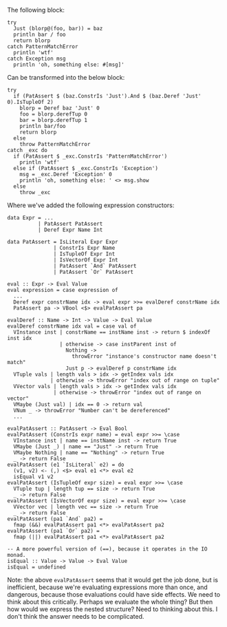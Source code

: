 The following block:

```
try
  Just (blorp@(foo, bar)) = baz
  println bar / foo
  return blorp
catch PatternMatchError
  println 'wtf'
catch Exception msg
  println 'oh, something else: #[msg]'
```

Can be transformed into the below block:

```
try
  if (PatAssert $ (baz.ConstrIs 'Just').And $ (baz.Deref 'Just' 0).IsTupleOf 2)
    blorp = Deref baz 'Just' 0
    foo = blorp.derefTup 0
    bar = blorp.derefTup 1
    println bar/foo
    return blorp
  else
    throw PatternMatchError
catch _exc do
  if (PatAssert $ _exc.ConstrIs 'PatternMatchError')
    println 'wtf'
  else if (PatAssert $ _exc.ConstrIs 'Exception')
    msg = _exc.Deref 'Exception' 0
    println 'oh, something else: ' <> msg.show
  else
    throw _exc
```

Where we've added the following expression constructors:

```
data Expr = ...
          | PatAssert PatAssert
          | Deref Expr Name Int

data PatAssert = IsLiteral Expr Expr
               | ConstrIs Expr Name
               | IsTupleOf Expr Int
               | IsVectorOf Expr Int
               | PatAssert `And` PatAssert
               | PatAssert `Or` PatAssert
```

```
eval :: Expr -> Eval Value
eval expression = case expression of
  ...
  Deref expr constrName idx -> eval expr >>= evalDeref constrName idx
  PatAssert pa -> VBool <$> evalPatAssert pa

evalDeref :: Name -> Int -> Value -> Eval Value
evalDeref constrName idx val = case val of
  VInstance inst | constrName == instName inst -> return $ indexOf inst idx
                 | otherwise -> case instParent inst of
                   Nothing -> 
                     throwError "instance's constructor name doesn't match"
                   Just p -> evalDeref p constrName idx
  VTuple vals | length vals > idx -> getIndex vals idx
              | otherwise -> throwError "index out of range on tuple"
  VVector vals | length vals > idx -> getIndex vals idx
               | otherwise -> throwError "index out of range on vector"
  VMaybe (Just val) | idx == 0 -> return val
  VNum _ -> throwError "Number can't be dereferenced"
  ...

evalPatAssert :: PatAssert -> Eval Bool
evalPatAssert (ConstrIs expr name) = eval expr >>= \case
  VInstance inst | name == instName inst -> return True
  VMaybe (Just _) | name == "Just" -> return True
  VMaybe Nothing | name == "Nothing" -> return True
  _ -> return False
evalPatAssert (e1 `IsLiteral` e2) = do
  (v1, v2) <- (,) <$> eval e1 <*> eval e2
  isEqual v1 v2
evalPatAssert (IsTupleOf expr size) = eval expr >>= \case
  VTuple tup | length tup == size -> return True
  _ -> return False
evalPatAssert (IsVectorOf expr size) = eval expr >>= \case
  VVector vec | length vec == size -> return True
  _ -> return False
evalPatAssert (pa1 `And` pa2) = 
  fmap (&&) evalPatAssert pa1 <*> evalPatAssert pa2
evalPatAssert (pa1 `Or` pa2) = 
  fmap (||) evalPatAssert pa1 <*> evalPatAssert pa2

-- A more powerful version of (==), because it operates in the IO monad.
isEqual :: Value -> Value -> Eval Value
isEqual = undefined
```

Note: the above `evalPatAssert` seems that it would get the job done, but is inefficient, because we're evaluating expressions more than once, and dangerous, because those evaluations could have side effects. We need to think about this critically. Perhaps we evaluate the whole thing? But then how would we express the nested structure? Need to thinking about this. I don't think the answer needs to be complicated.
